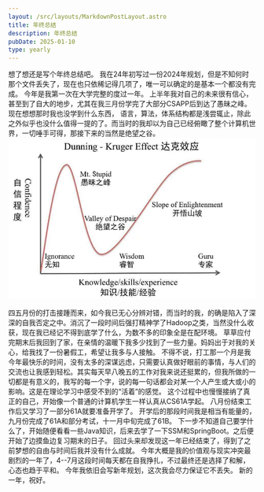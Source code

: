 ```yaml
---
layout: /src/layouts/MarkdownPostLayout.astro
title: 年终总结
description: 年终总结
pubDate: 2025-01-10
type: yearly
---
```

想了想还是写个年终总结吧。
我在24年初写过一份2024年规划，但是不知何时那个文件丢失了，现在也只依稀记得几项了，唯一可以确定的是基本一个都没有完成。
今年是我第一次在大学完整的度过一年。
上半年我对自己的未来很有信心，甚至到了自大的地步，尤其在我三月份学完了大部分CSAPP后到达了愚昧之峰。现在想想那时我也没学到什么东西， 语言，算法，体系结构都是浅尝辄止，除此之外似乎也没什么值得一提的了。而当时的我却以为自己已经俯瞰了整个计算机世界，一切唾手可得，那接下来的当然是绝望之谷。
![yumei.jpeg](https://raw.githubusercontent.com/moiseak/blogimg/main/img/yumei.jpeg)


四五月份的打击接踵而来，如今我已无心分辨对错，而当时的我，的确是陷入了深深的自我否定之中。消沉了一段时间后强打精神学了Hadoop之类，当然没什么收获，现在我已经记不得到底学了什么，为数不多的印象全是在配环境。
草草应付完期末后我回到了家，在亲情的温暖下我多少找到了一些力量。妈妈出于对我的关心，给我找了一份暑假工，希望让我多与人接触。
不得不说，打工那一个月是我今年最快乐的时间，没有太多的深谋远虑，只需要认真做好眼前的事情，与人们的交流也让我感到轻松。其实每天早八晚五的工作对我来说还挺累的，但我所做的一切都是有意义的，我写的每一个字，说的每一句话都会对某一个人产生或大或小的影响。这是在理论学习中感受不到的“活着”的感觉。
这个过程中也慢慢接纳了真正的自己，开始像一个普通的计算机学生一样认真从CS61A学起。
八月份结束工作后又学习了一部分61A就要准备开学了。
开学后的那段时间我是相当有能量的，九月份完成了61A和部分考试，十一月中旬完成了61B。
下一步不知道自己要学什么了，开始随便看看一些Java知识，后来去学了一下SSM和SpringBoot。之后便开始了边摸鱼边复习期末的日子。
回过头来却发现这一年已经结束了，得到了之前梦想的自由与时间后我并没有什么成就。
今年大概是我的价值观与现实冲突最剧烈的一年了，4--7月这段时间每天都在自我挣扎，不过最终还是选择了和解，心态也趋于平和。
今年我依旧会写新年规划，这次我会尽力保证它不丢失。
新的一年，祝好。